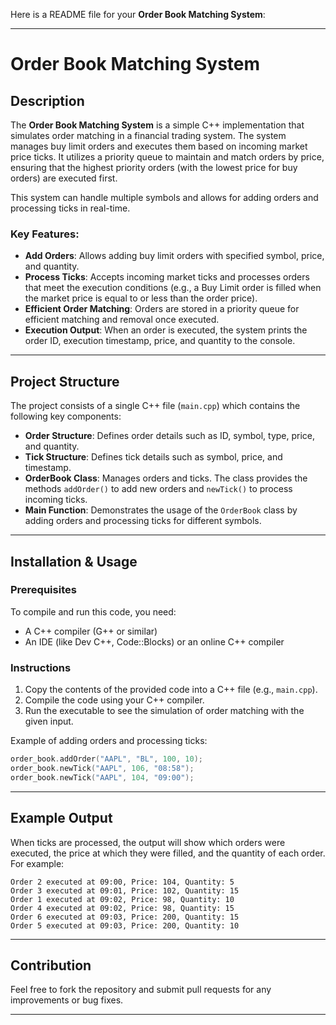 Here is a README file for your **Order Book Matching System**:

---

# Order Book Matching System

## Description

The **Order Book Matching System** is a simple C++ implementation that simulates order matching in a financial trading system. The system manages buy limit orders and executes them based on incoming market price ticks. It utilizes a priority queue to maintain and match orders by price, ensuring that the highest priority orders (with the lowest price for buy orders) are executed first.

This system can handle multiple symbols and allows for adding orders and processing ticks in real-time.

### Key Features:
- **Add Orders**: Allows adding buy limit orders with specified symbol, price, and quantity.
- **Process Ticks**: Accepts incoming market ticks and processes orders that meet the execution conditions (e.g., a Buy Limit order is filled when the market price is equal to or less than the order price).
- **Efficient Order Matching**: Orders are stored in a priority queue for efficient matching and removal once executed.
- **Execution Output**: When an order is executed, the system prints the order ID, execution timestamp, price, and quantity to the console.

---

## Project Structure

The project consists of a single C++ file (`main.cpp`) which contains the following key components:

- **Order Structure**: Defines order details such as ID, symbol, type, price, and quantity.
- **Tick Structure**: Defines tick details such as symbol, price, and timestamp.
- **OrderBook Class**: Manages orders and ticks. The class provides the methods `addOrder()` to add new orders and `newTick()` to process incoming ticks.
- **Main Function**: Demonstrates the usage of the `OrderBook` class by adding orders and processing ticks for different symbols.

---

## Installation & Usage

### Prerequisites

To compile and run this code, you need:
- A C++ compiler (G++ or similar)
- An IDE (like Dev C++, Code::Blocks) or an online C++ compiler

### Instructions

1. Copy the contents of the provided code into a C++ file (e.g., `main.cpp`).
2. Compile the code using your C++ compiler.
3. Run the executable to see the simulation of order matching with the given input.

Example of adding orders and processing ticks:

```cpp
order_book.addOrder("AAPL", "BL", 100, 10); 
order_book.newTick("AAPL", 106, "08:58");
order_book.newTick("AAPL", 104, "09:00");
```

---

## Example Output

When ticks are processed, the output will show which orders were executed, the price at which they were filled, and the quantity of each order. For example:

```
Order 2 executed at 09:00, Price: 104, Quantity: 5
Order 3 executed at 09:01, Price: 102, Quantity: 15
Order 1 executed at 09:02, Price: 98, Quantity: 10
Order 4 executed at 09:02, Price: 98, Quantity: 15
Order 6 executed at 09:03, Price: 200, Quantity: 15
Order 5 executed at 09:03, Price: 200, Quantity: 10
```

---

## Contribution

Feel free to fork the repository and submit pull requests for any improvements or bug fixes.

---
